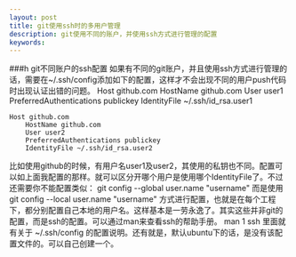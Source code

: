 ```yaml
---
layout: post
title: git使用ssh时的多用户管理
description: git使用不同的账户，并使用ssh方式进行管理的配置
keywords: 
---
```


###h git不同账户的ssh配置
如果有不同的git账户，并且使用ssh方式进行管理的话，需要在~/.ssh/config添加如下的配置，这样才不会出现不同的用户push代码时出现认证出错的问题。
    Host github.com
        HostName github.com
        User user1
        PreferredAuthentications publickey
        IdentityFile ~/.ssh/id_rsa.user1
 
    Host github.com
        HostName github.com
        User user2
        PreferredAuthentications publickey
        IdentityFile ~/.ssh/id_rsa.user2
比如使用github的时候，有用户名user1及user2，其使用的私钥也不同。配置可以如上面我配置的那样。就可以区分开哪个用户是使用哪个IdentityFile了。不过还需要你不能配置类似：
    git config --global user.name "username"
而是使用
    git config --local user.name "username"
方式进行配置，也就是在每个工程下，都分别配置自己本地的用户名。这样基本是一劳永逸了。其实这些并非git的配置，而是ssh的配置。可以通过man来查看ssh的帮助手册。
    man 1 ssh
里面就有关于 ~/.ssh/config 的配置说明。还有就是，默认ubuntu下的话，是没有该配置文件的。可以自己创建一个。